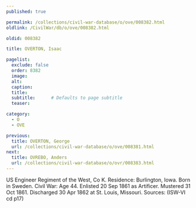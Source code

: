 ```yaml
---
published: true

permalink: /collections/civil-war-database/o/ove/008382.html
oldlink: /CivilWar/db/o/ove/008382.html

oldid: 008382

title: OVERTON, Isaac

pagelist:
  exclude: false
  order: 8382
  image: 
  alt:
  caption:
  title:
  subtitle:      # Defaults to page subtitle
  teaser:

category: 
  - O 
  - OVE

previous:
  title: OVERTON, George
  url: /collections/civil-war-database/o/ove/008381.html  
next:
  title: OVREBO, Anders
  url: /collections/civil-war-database/o/ovr/008383.html   
---
```

US Engineer Regiment of the West, Co K. Residence: Burlington, Iowa. Born in Sweden. Civil War: Age 44. Enlisted 20 Sep 1861 as Artificer. Mustered 31 Oct 1861. Discharged 30 Apr 1862 at St. Louis, Missouri. Sources: (ISW-VI cd p17)